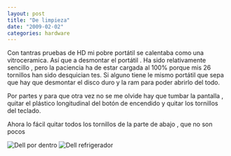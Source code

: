 ```yaml
---
layout: post
title: "De limpieza"
date: "2009-02-02"
categories: hardware
---
```


Con tantras pruebas de HD mi pobre portátil se calentaba como una vitroceramica. Así que a desmontar el portátil . Ha sido relativamente sencillo , pero la paciencia ha de estar cargada al 100% porque mis 26 tornillos han sido desquician tes. Si alguno tiene le mismo portátil que sepa que hay que desmontar el disco duro y la ram para poder abrirlo del todo.

Por partes y para que otra vez no se me olvide hay que tumbar la pantalla , quitar el plástico longitudinal del botón de encendido y quitar los tornillos del teclado.

Ahora lo fácil quitar todos los tornillos de la parte de abajo , que no son pocos

![](https://farm4.static.flickr.com/3453/3246376269_15f2f0b256.jpg?v=0 "Dell por dentro") ![](https://farm4.static.flickr.com/3090/3246376271_2427793ac3.jpg?v=0 "Dell refrigerador")

